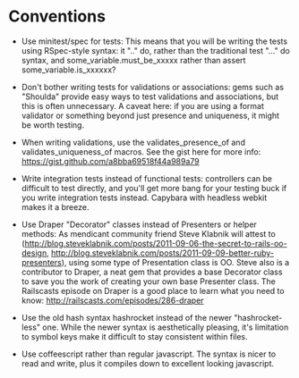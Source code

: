 # Conventions

- Use minitest/spec for tests: This means that you will be writing the tests using RSpec-style syntax: it ".." do, rather than the traditional test "…" do syntax, and some_variable.must_be_xxxxx rather than assert some_variable.is_xxxxxx?

- Don't bother writing tests for validations or associations: gems such as "Shoulda" provide easy ways to test validations and associations, but this is often unnecessary. A caveat here: if you are using a format validator or something beyond just presence and uniqueness, it might be worth testing.

- When writing validations, use the validates_presence_of and validates_uniqueness_of macros. See the gist here for more info: https://gist.github.com/a8bba69518f44a989a79

- Write integration tests instead of functional tests: controllers can be difficult to test directly, and you'll get more bang for your testing buck if you write integration tests instead. Capybara with headless webkit makes it a breeze.

- Use Draper "Decorator" classes instead of Presenters or helper methods: As mendicant community friend Steve Klabnik will attest to (http://blog.steveklabnik.com/posts/2011-09-06-the-secret-to-rails-oo-design, http://blog.steveklabnik.com/posts/2011-09-09-better-ruby-presenters), using some type of Presentation class is OO. Steve also is a contributor to Draper, a neat gem that provides a base Decorator class to save you the work of creating your own base Presenter class. The Railscasts episode on Draper is a good place to learn what you need to know: http://railscasts.com/episodes/286-draper

- Use the old hash syntax hashrocket instead of the newer "hashrocket-less" one. While the newer syntax is aesthetically pleasing, it's limitation to symbol keys make it difficult to stay consistent within files.

- Use coffeescript rather than regular javascript. The syntax is nicer to read and write, plus it compiles down to excellent looking javascript.